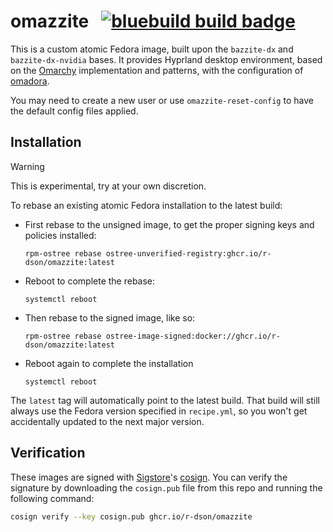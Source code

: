 # omazzite &nbsp; [![bluebuild build badge](https://github.com/r-dson/omazzite/actions/workflows/build.yml/badge.svg)](https://github.com/r-dson/omazzite/actions/workflows/build.yml)

This is a custom atomic Fedora image, built upon the `bazzite-dx` and `bazzite-dx-nvidia` bases. It provides Hyprland desktop environment, based on the [Omarchy](https://omarchy.org) implementation and patterns, with the configuration of [omadora](https://github.com/elpritchos/omadora).

You may need to create a new user or use `omazzite-reset-config` to have the default config files applied.

## Installation

> [!WARNING]  
> This is experimental, try at your own discretion.

To rebase an existing atomic Fedora installation to the latest build:

- First rebase to the unsigned image, to get the proper signing keys and policies installed:
  ```
  rpm-ostree rebase ostree-unverified-registry:ghcr.io/r-dson/omazzite:latest
  ```
- Reboot to complete the rebase:
  ```
  systemctl reboot
  ```
- Then rebase to the signed image, like so:
  ```
  rpm-ostree rebase ostree-image-signed:docker://ghcr.io/r-dson/omazzite:latest
  ```
- Reboot again to complete the installation
  ```
  systemctl reboot
  ```

The `latest` tag will automatically point to the latest build. That build will still always use the Fedora version specified in `recipe.yml`, so you won't get accidentally updated to the next major version.

## Verification

These images are signed with [Sigstore](https://www.sigstore.dev/)'s [cosign](https://github.com/sigstore/cosign). You can verify the signature by downloading the `cosign.pub` file from this repo and running the following command:

```bash
cosign verify --key cosign.pub ghcr.io/r-dson/omazzite
